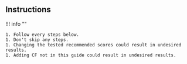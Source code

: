 ## Instructions

!!! info ""

    1. Follow every steps below.
    1. Don't skip any steps.
    1. Changing the tested recommended scores could result in undesired results.
    1. Adding CF not in this guide could result in undesired results.
